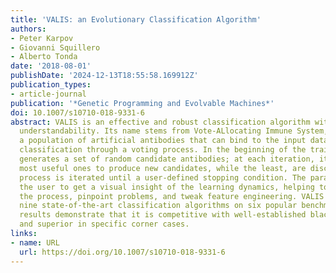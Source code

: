 ```yaml
---
title: 'VALIS: an Evolutionary Classification Algorithm'
authors:
- Peter Karpov
- Giovanni Squillero
- Alberto Tonda
date: '2018-08-01'
publishDate: '2024-12-13T18:55:58.169912Z'
publication_types:
- article-journal
publication: '*Genetic Programming and Evolvable Machines*'
doi: 10.1007/s10710-018-9331-6
abstract: VALIS is an effective and robust classification algorithm with a focus on
  understandability. Its name stems from Vote-ALlocating Immune System, as it evolves
  a population of artificial antibodies that can bind to the input data, and performs
  classification through a voting process. In the beginning of the training, VALIS
  generates a set of random candidate antibodies; at each iteration, it selects the
  most useful ones to produce new candidates, while the least, are discarded; the
  process is iterated until a user-defined stopping condition. The paradigm allows
  the user to get a visual insight of the learning dynamics, helping to supervise
  the process, pinpoint problems, and tweak feature engineering. VALIS is tested against
  nine state-of-the-art classification algorithms on six popular benchmark problems;
  results demonstrate that it is competitive with well-established black-box techniques,
  and superior in specific corner cases.
links:
- name: URL
  url: https://doi.org/10.1007/s10710-018-9331-6
---
```

